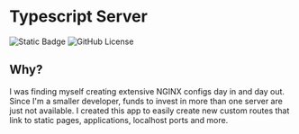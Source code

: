 # Typescript Server
![Static Badge](https://img.shields.io/badge/Version-0.1_Alpha-Green?style=for-the-badge)
![GitHub License](https://img.shields.io/github/license/LizzyEll/Typescript-Server?style=for-the-badge&label=License&cacheSeconds=1)


## Why?
I was finding myself creating extensive NGINX configs day in and day out. Since I'm a smaller developer, funds to invest in more than one server are just not available. I created this app to easily create new custom routes that link to static pages, applications, localhost ports and more.

